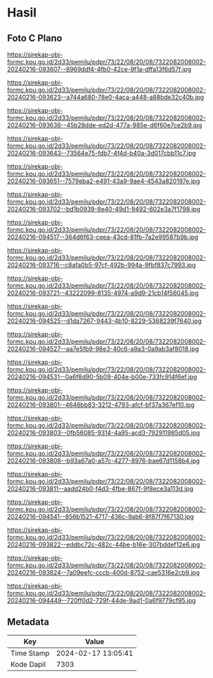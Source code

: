# Hasil

## Foto C Plano

https://sirekap-obj-formc.kpu.go.id/2d33/pemilu/pdpr/73/22/08/20/08/7322082008002-20240216-093607--8969ddf4-4fb0-42ce-9f1a-dffa13f6d57f.jpg

https://sirekap-obj-formc.kpu.go.id/2d33/pemilu/pdpr/73/22/08/20/08/7322082008002-20240216-093623--a744a680-78e0-4aca-a448-a88bde32c40b.jpg

https://sirekap-obj-formc.kpu.go.id/2d33/pemilu/pdpr/73/22/08/20/08/7322082008002-20240216-093636--45b28dde-ed2d-477a-985e-d6f60e7ce2b9.jpg

https://sirekap-obj-formc.kpu.go.id/2d33/pemilu/pdpr/73/22/08/20/08/7322082008002-20240216-093643--73564e75-fdb7-4f4d-b40a-3d017cbb11c7.jpg

https://sirekap-obj-formc.kpu.go.id/2d33/pemilu/pdpr/73/22/08/20/08/7322082008002-20240216-093651--7579eba2-e491-43a9-9ae4-4543a820197e.jpg

https://sirekap-obj-formc.kpu.go.id/2d33/pemilu/pdpr/73/22/08/20/08/7322082008002-20240216-093702--bd1b0939-8e40-49d1-9492-602e3a7f1798.jpg

https://sirekap-obj-formc.kpu.go.id/2d33/pemilu/pdpr/73/22/08/20/08/7322082008002-20240216-094517--364d6f63-ceea-43cd-81fb-7a2e99587b9b.jpg

https://sirekap-obj-formc.kpu.go.id/2d33/pemilu/pdpr/73/22/08/20/08/7322082008002-20240216-093716--c8afa0b5-97cf-492b-994a-9fbf837c7993.jpg

https://sirekap-obj-formc.kpu.go.id/2d33/pemilu/pdpr/73/22/08/20/08/7322082008002-20240216-093721--43222099-8135-4974-a9d9-21cb14f56045.jpg

https://sirekap-obj-formc.kpu.go.id/2d33/pemilu/pdpr/73/22/08/20/08/7322082008002-20240216-094525--d1da7267-9443-4b10-8229-5368239f7640.jpg

https://sirekap-obj-formc.kpu.go.id/2d33/pemilu/pdpr/73/22/08/20/08/7322082008002-20240216-094527--aa7e5fb9-98e3-40c6-a9a3-0a9ab3af8018.jpg

https://sirekap-obj-formc.kpu.go.id/2d33/pemilu/pdpr/73/22/08/20/08/7322082008002-20240216-094531--0a6f8d90-5b09-404e-b00e-733fc914f6ef.jpg

https://sirekap-obj-formc.kpu.go.id/2d33/pemilu/pdpr/73/22/08/20/08/7322082008002-20240216-093801--4646bb83-3212-4793-afcf-bf37a367ef10.jpg

https://sirekap-obj-formc.kpu.go.id/2d33/pemilu/pdpr/73/22/08/20/08/7322082008002-20240216-093803--0fb56085-9314-4a95-acd3-792911985d05.jpg

https://sirekap-obj-formc.kpu.go.id/2d33/pemilu/pdpr/73/22/08/20/08/7322082008002-20240216-093808--b93a67a0-a57c-4277-8976-bae67d1158b4.jpg

https://sirekap-obj-formc.kpu.go.id/2d33/pemilu/pdpr/73/22/08/20/08/7322082008002-20240216-093811--aadd24b0-f4d3-4fbe-867f-9f8ece3a113d.jpg

https://sirekap-obj-formc.kpu.go.id/2d33/pemilu/pdpr/73/22/08/20/08/7322082008002-20240216-094541--856b1521-4717-436c-9ab6-8f87f7f67130.jpg

https://sirekap-obj-formc.kpu.go.id/2d33/pemilu/pdpr/73/22/08/20/08/7322082008002-20240216-093822--eddbc72c-482c-44be-b16e-307bddef12e6.jpg

https://sirekap-obj-formc.kpu.go.id/2d33/pemilu/pdpr/73/22/08/20/08/7322082008002-20240216-093824--7a09eefc-cccb-400d-8752-cae5316e2cb9.jpg

https://sirekap-obj-formc.kpu.go.id/2d33/pemilu/pdpr/73/22/08/20/08/7322082008002-20240216-094449--720ff0d2-729f-44de-9ad1-0a6f9779cf95.jpg


## Metadata

| Key        | Value               |
| ---------- | ------------------- |
| Time Stamp | 2024-02-17 13:05:41 |
| Kode Dapil | 7303                |



